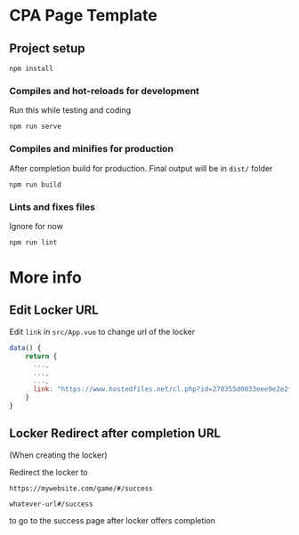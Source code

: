 # CPA Page Template



## Project setup
```
npm install
```

### Compiles and hot-reloads for development

Run this while testing and coding

```
npm run serve
```

### Compiles and minifies for production

After completion build for production. Final output will be in `dist/` folder

```
npm run build
```

### Lints and fixes files

Ignore for now

```
npm run lint
```

# More info

## Edit Locker URL

Edit `link` in `src/App.vue` to change url of the locker
```js
data() {
    return {
      ...,
      ...,
      ...,
      link: "https://www.hostedfiles.net/cl.php?id=270355d0033eee9e2e2f38c23b93ed8d"
    }
}
```

## Locker Redirect after completion URL

(When creating the locker)

Redirect the locker to 

`https://mywebsite.com/game/#/success`

`whatever-url#/success`

to go to the success page after locker offers completion